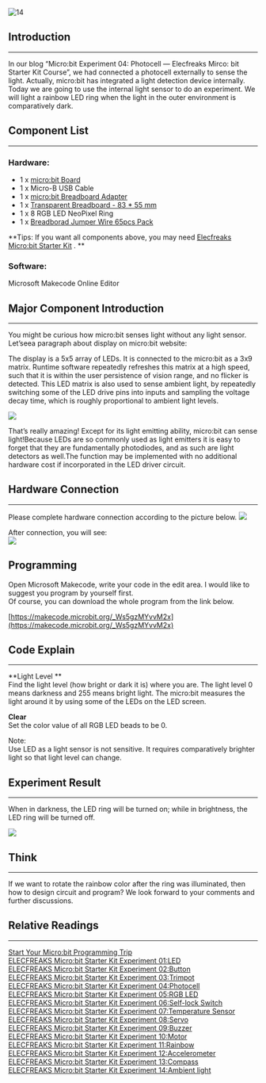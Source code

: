 ![14](https://i.imgur.com/NkZTTdv.jpg)  
## Introduction  
---
In our blog “Micro:bit Experiment 04: Photocell — Elecfreaks Mirco: bit Starter Kit Course”, we had connected a photocell externally to sense the light. Actually, micro:bit has integrated a light detection device internally. Today we are going to use the internal light sensor to do an experiment. We will light a rainbow LED ring when the light in the outer environment is comparatively dark.   


## Component List  
---
### Hardware:  
- 1 x [micro:bit Board](http://www.elecfreaks.com/estore/bbc-micro-bit-board-for-coding-programming.html)  
- 1 x Micro-B USB Cable  
- 1 x [micro:bit Breadboard Adapter](http://www.elecfreaks.com/estore/microbit-breadboard-adapter.html)  
- 1 x [Transparent Breadboard - 83 * 55 mm](http://www.elecfreaks.com/estore/transparent-breadboard-83-55-mm.html)  
- 1 x 8 RGB LED NeoPixel Ring  
- 1 x [Breadborad Jumper Wire 65pcs Pack](http://www.elecfreaks.com/estore/breadborad-jumper-wire-65pcs-pack.html)  

**Tips: If you want all components above, you may need [Elecfreaks Micro:bit Starter Kit](http://www.elecfreaks.com/estore/elecfreaks-micro-bit-starter-kit-795.html) . **  

### Software:  
Microsoft Makecode Online Editor  


## Major Component Introduction  
---
You might be curious how micro:bit senses light without any light sensor. Let’seea paragraph about display on micro:bit website: 

The display is a 5x5 array of LEDs. It is connected to the micro:bit as a 3x9 matrix. Runtime software repeatedly refreshes this matrix at a high speed, such that it is within the user persistence of vision range, and no flicker is detected. This LED matrix is also used to sense ambient light, by repeatedly switching some of the LED drive pins into inputs and sampling the voltage decay time, which is roughly proportional to ambient light levels.  

![](https://www.elecfreaks.com/wp-content/uploads/2018/03/2-17.jpg)   

That’s really amazing! Except for its light emitting ability, micro:bit can sense light!Because LEDs are so commonly used as light emitters it is easy to forget that they are fundamentally photodiodes, and as such are light detectors as well.The function may be implemented with no additional hardware cost if incorporated in the LED driver circuit.  


## Hardware Connection  
---
Please complete hardware connection according to the picture below.
![](https://www.elecfreaks.com/wp-content/uploads/2018/03/3-6.png)   

After connection, you will see:  
![](https://www.elecfreaks.com/wp-content/uploads/2018/03/4-12.jpg )  


## Programming  
Open Microsoft Makecode, write your code in the edit area. I would like to suggest you program by yourself first.  
Of course, you can download the whole program from the link below.   

[https://makecode.microbit.org/_Ws5gzMYvvM2x](https://makecode.microbit.org/_Ws5gzMYvvM2x)  


## Code Explain 
---
**Light Level **  
Find the light level (how bright or dark it is) where you are. The light level 0 means darkness and 255 means bright light. The micro:bit measures the light around it by using some of the LEDs on the LED screen.  

**Clear**  
Set the color value of all RGB LED beads to be 0.  

Note:   
Use LED as a light sensor is not sensitive. It requires comparatively brighter light so that light level can change.  


## Experiment Result  
---

When in darkness, the LED ring will be turned on; while in brightness, the LED ring will be turned off.  

![](https://www.elecfreaks.com/wp-content/uploads/2018/03/未标题1-3.gif)  


## Think   
---
If we want to rotate the rainbow color after the ring was illuminated, then how to design circuit and program? We look forward to your comments and further discussions.  


## Relative Readings  
--- 
[Start Your Micro:bit Programming Trip](https://www.elecfreaks.com/9299.html)    
[ELECFREAKS Micro:bit Starter Kit Experiment 01:LED](https://www.elecfreaks.com/9784.html)    
[ELECFREAKS Micro:bit Starter Kit Experiment 02:Button](https://www.elecfreaks.com/9825.html)    
[ELECFREAKS Micro:bit Starter Kit Experiment 03:Trimpot](https://www.elecfreaks.com/9879.html)    
[ELECFREAKS Micro:bit Starter Kit Experiment 04:Photocell](https://www.elecfreaks.com/9909.html)    
[ELECFREAKS Micro:bit Starter Kit Experiment 05:RGB LED](https://www.elecfreaks.com/9978.html)      
[ELECFREAKS Micro:bit Starter Kit Experiment 06:Self-lock Switch](https://www.elecfreaks.com/10061.html)    
[ELECFREAKS Micro:bit Starter Kit Experiment 07:Temperature Sensor](https://www.elecfreaks.com/10166.html)    
[ELECFREAKS Micro:bit Starter Kit Experiment 08:Servo](https://www.elecfreaks.com/10221.html)     
[ELECFREAKS Micro:bit Starter Kit Experiment 09:Buzzer](https://www.elecfreaks.com/10318.html)     
[ELECFREAKS Micro:bit Starter Kit Experiment 10:Motor](https://www.elecfreaks.com/10362.html)     
[ELECFREAKS Micro:bit Starter Kit Experiment 11:Rainbow](https://www.elecfreaks.com/10508.html)     
[ELECFREAKS Micro:bit Starter Kit Experiment 12:Accelerometer](https://www.elecfreaks.com/10529.html)     
[ELECFREAKS Micro:bit Starter Kit Experiment 13:Compass](https://www.elecfreaks.com/10567.html)     
[ELECFREAKS Micro:bit Starter Kit Experiment 14:Ambient light](https://www.elecfreaks.com/10649.html)   
